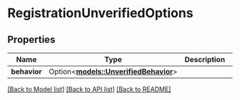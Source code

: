 # RegistrationUnverifiedOptions

## Properties

Name | Type | Description | Notes
------------ | ------------- | ------------- | -------------
**behavior** | Option<[**models::UnverifiedBehavior**](UnverifiedBehavior.md)> |  | [optional]

[[Back to Model list]](../README.md#documentation-for-models) [[Back to API list]](../README.md#documentation-for-api-endpoints) [[Back to README]](../README.md)



